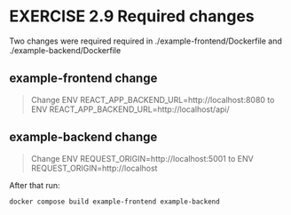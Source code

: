 # EXERCISE 2.9 Required changes

Two changes were required required in ./example-frontend/Dockerfile and ./example-backend/Dockerfile

## example-frontend change
> Change ENV REACT_APP_BACKEND_URL=http://localhost:8080 to ENV REACT_APP_BACKEND_URL=http://localhost/api/

## example-backend change
> Change ENV REQUEST_ORIGIN=http://localhost:5001 to ENV REQUEST_ORIGIN=http://localhost

After that run:
```
docker compose build example-frontend example-backend
```
